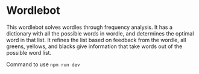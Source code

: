 # Wordlebot

This wordlebot solves wordles through frequency analysis. It has a dictionary with all the possible words in wordle, and determines the optimal word in that list. It refines the list based on feedback from the wordle, all greens, yellows, and blacks give information that take words out of the possible word list.

Command to use
`npm run dev`